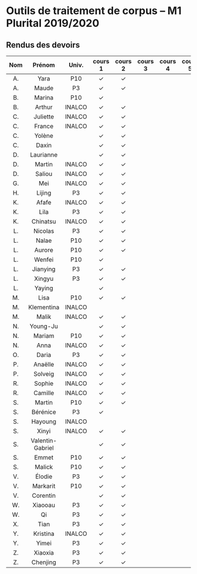 
# Outils de traitement de corpus – M1 Plurital 2019/2020
## Rendus des devoirs

| Nom | Prénom   | Univ. | cours 1 | cours 2 | cours 3 | cours 4 | cours 5 | cours 6 |
|:---:|:--------:|:-----:|:-------:|:-------:|:-------:|:-------:|:-------:|:-------:|
|  A. |Yara      |P10    |✓        |✓        |         |         |         |         |
|  A. |Maude     |P3     |✓        |✓        |         |         |         |         |
|  B. |Marina    |P10    |✓        |         |         |         |         |         |
|  B. |Arthur    |INALCO |✓        |✓        |         |         |         |         |
|  C. |Juliette  |INALCO |✓        |✓        |         |         |         |         |
|  C. |France    |INALCO |✓        |✓        |         |         |         |         |
|  C. |Yolène    |       |✓        |✓        |         |         |         |         |
|  C. |Daxin     |       |✓        |✓        |         |         |         |         |
|  D. |Laurianne |       |✓        |✓        |         |         |         |         |
|  D. |Martin    |INALCO |✓        |✓        |         |         |         |         |
|  D. |Saliou    |INALCO |✓        |✓        |         |         |         |         |
|  G. |Mei       |INALCO |✓        |✓        |         |         |         |         |
|  H. |Lijing    |P3     |✓        |✓        |         |         |         |         |
|  K. |Afafe     |INALCO |✓        |✓        |         |         |         |         |
|  K. |Lila      |P3     |✓        |✓        |         |         |         |         |
|  K. |Chinatsu  |INALCO |✓        |✓        |         |         |         |         |
|  L. |Nicolas   |P3     |✓        |✓        |         |         |         |         |
|  L. |Nalae     |P10    |✓        |✓        |         |         |         |         |
|  L. |Aurore    |P10    |✓        |✓        |         |         |         |         |
|  L. |Wenfei    |P10    |✓        |         |         |         |         |         |
|  L. |Jianying  |P3     |✓        |✓        |         |         |         |         |
|  L. |Xingyu    |P3     |✓        |✓        |         |         |         |         |
|  L. |Yaying    |       |✓        |         |         |         |         |         |
|  M. |Lisa      |P10    |✓        |✓        |         |         |         |         |
|  M. |Klementina|INALCO |         |         |         |         |         |         |
|  M. |Malik     |INALCO |✓        |✓        |         |         |         |         |
|  N. |Young-Ju  |       |✓        |✓        |         |         |         |         |
|  N. |Mariam    |P10    |✓        |✓        |         |         |         |         |
|  N. |Anna      |INALCO |✓        |✓        |         |         |         |         |
|  O. |Daria     |P3     |✓        |✓        |         |         |         |         |
|  P. |Anaëlle   |INALCO |✓        |✓        |         |         |         |         |
|  P. |Solveig   |INALCO |✓        |✓        |         |         |         |         |
|  R. |Sophie    |INALCO |✓        |✓        |         |         |         |         |
|  R. |Camille   |INALCO |✓        |✓        |         |         |         |         |
|  S. |Martin    |P10    |✓        |✓        |         |         |         |         |
|  S. |Bérénice  |P3     |✓        |         |         |         |         |         |
|  S. |Hayoung   |INALCO |         |         |         |         |         |         |
|  S. |Xinyi     |INALCO |✓        |✓        |         |         |         |         |
|  S. |Valentin-Gabriel|       |✓        |✓        |         |         |         |         |
|  S. |Emmet     |P10    |✓        |✓        |         |         |         |         |
|  S. |Malick    |P10    |✓        |✓        |         |         |         |         |
|  V. |Élodie    |P3     |✓        |✓        |         |         |         |         |
|  V. |Markarit  |P10    |✓        |✓        |         |         |         |         |
|  V. |Corentin  |       |✓        |✓        |         |         |         |         |
|  W. |Xiaooau   |P3     |✓        |✓        |         |         |         |         |
|  W. |Qi        |P3     |✓        |✓        |         |         |         |         |
|  X. |Tian      |P3     |✓        |✓        |         |         |         |         |
|  Y. |Kristina  |INALCO |✓        |✓        |         |         |         |         |
|  Y. |Yimei     |P3     |✓        |✓        |         |         |         |         |
|  Z. |Xiaoxia   |P3     |✓        |✓        |         |         |         |         |
|  Z. |Chenjing  |P3     |✓        |✓        |         |         |         |         |
